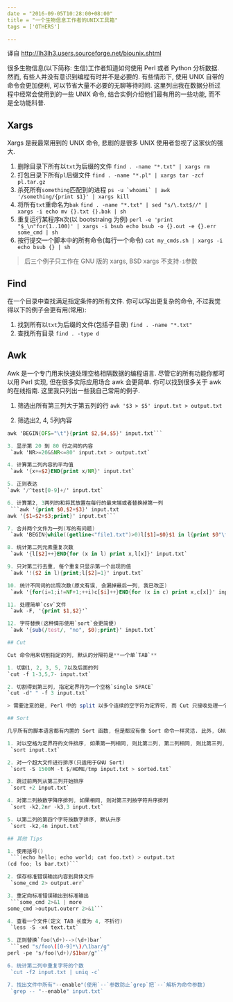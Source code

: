 ```yaml
---
date = "2016-09-05T10:28:00+08:00"
title = "一个生物信息工作者的UNIX工具箱"
tags = ['OTHERS']

---
```


译自 <http://lh3lh3.users.sourceforge.net/biounix.shtml>

很多生物信息(以下简称: 生信)工作者知道如何使用 Perl 或者 Python 分析数据. 然而, 有些人并没有意识到编程有时并不是必要的. 有些情形下, 使用 UNIX 自带的命令会更加便利, 可以节省大量不必要的无聊等待时间.
这里列出我在数据分析过程中经常会使用到的一些 UNIX 命令, 结合实例介绍他们最有用的一些功能, 而不是全功能科普.

## Xargs

Xargs 是我最常用到的 UNIX 命令, 悲剧的是很多 UNIX 使用者忽视了这家伙的强大.

1. 删除目录下所有以`txt`为后缀的文件
    `find . -name "*.txt" | xargs rm`
2. 打包目录下所有`pl`后缀文件
    `find . -name "*.pl" | xargs tar -zcf pl.tar.gz`
3. 杀死所有`something`匹配到的进程
    ```ps -u `whoami` | awk '/something/{print $1}' | xargs kill```
4. 将所有`txt`重命名为`bak`
    `find . -name "*.txt" | sed "s/\.txt$//" | xargs -i echo mv {}.txt {}.bak | sh`
5. 重复运行某程序`N`次(以 bootstraing 为例)
    `perl -e 'print "$_\n"for(1..100)' | xargs -i bsub echo bsub -o {}.out -e {}.err some_cmd | sh`
6. 按行提交一个脚本中的所有命令(每行一个命令)
    `cat my_cmds.sh | xargs -i echo bsub {} | sh`

> 后三个例子只工作在 GNU 版的 xargs, BSD xargs 不支持`-i`参数

## Find

在一个目录中查找满足指定条件的所有文件. 你可以写出更复杂的命令, 不过我觉得以下的例子会更有用(常用): 

1. 找到所有以`txt`为后缀的文件(包括子目录)
    `find . -name "*.txt"`
2. 查找所有目录
    `find . -type d`

## Awk

Awk 是一个专门用来快速处理空格相隔数据的编程语言. 尽管它的所有功能你都可以用 Perl 实现, 但在很多实际应用场合 awk 会更简单. 你可以找到很多关于 awk 的在线指南. 这里我只列出一些我自己常用的例子.

1. 筛选出所有第三列大于第五列的行
    `awk '$3 > $5' input.txt > output.txt`

2. 筛选出2, 4, 5列内容
 ```awk '{print $2,$4,$5}' input.txt > output.txt
awk 'BEGIN{OFS="\t"}{print $2,$4,$5}' input.txt```

3. 显示第 20 到 80 行之间的内容
  `awk 'NR>=20&&NR<=80' input.txt > output.txt`

4. 计算第二列内容的平均值
  `awk '{x+=$2}END{print x/NR}' input.txt`

5. 正则表达
 `awk '/^test[0-9]+/' input.txt`

6. 计算第2, 3两列的和将其放置在每行的最末端或者替换掉第一列
  ```awk '{print $0,$2+$3}' input.txt
awk '{$1=$2+$3;print}' input.txt```

7. 合并两个文件为一列(写的有问题)
  `awk 'BEGIN{while((getline<"file1.txt")>0)l[$1]=$0}$1 in l{print $0"\t"l[$1]}' file2.txt > output.txt`

8. 统计第二列元素重复次数
  `awk '{l[$2]++}END{for (x in l) print x,l[x]}' input.txt`

9. 只对第二行去重, 每个重复只显示第一个出现的值
  `awk '!($2 in l){print;l[$2]=1}' input.txt`

10. 统计不同词的出现次数(原文有误, 会漏掉最后一列, 我已改正)
  `awk '{for(i=1;i!=NF+1;++i)c[$i]++}END{for (x in c) print x,c[x]}' input.txt`

11. 处理简单`csv`文件
  `awk -F, '{print $1,$2}'`

12. 字符替换(这种情形使用`sort`会更简便)
  `awk '{sub(/test/, "no", $0);print}' input.txt`

## Cut

Cut 命令用来切割指定的列, 默认的分隔符是**一个单`TAB`**

1. 切割1, 2, 3, 5, 7以及后面的列
 `cut -f 1-3,5,7- input.txt`

2. 切割得到第三列, 指定定界符为一个空格`single SPACE`
 `cut -d" " -f 3 input.txt`

> 需要注意的是, Perl 中的 split 以多个连续的空字符为定界符, 而 Cut 只接收处理一个字符为定界符

## Sort

几乎所有的脚本语言都有内置的 Sort 函数, 但是都没有像 Sort 命令一样灵活. 此外, GNU sort 命令空间利用率也是非常高效. 我曾用不到 2GB 的内存排序一个 20GB 的文件. 如此强大的 sort 你自己实现的话会很难.

1. 对以空格为定界符的文件排序, 如果第一列相同, 则比第二列, 第二列相同, 则比第三列, 以此类推
  `sort input.txt`

2. 对一个超大文件进行排序(只适用于GNU Sort)
  `sort -S 1500M -t $/HOME/tmp input.txt > sorted.txt`

3. 跳过前两列从第三列开始排序
  `sort +2 input.txt`

4. 对第二列按数字降序排列, 如果相同, 则对第三列按字符升序排列
  `sort -k2,2nr -k3,3 input.txt`

5. 以第二列的第四个字符按数字排序, 默认升序
  `sort -k2,4n input.txt`

## 其他 Tips

1. 使用括号()
  ```(echo hello; echo world; cat foo.txt) > output.txt
(cd foo; ls bar.txt)```

2. 保存标准错误输出内容到具体文件
  `some_cmd 2> output.err`

3. 重定向标准错误输出到标准输出
  ```some_cmd 2>&1 | more
some_cmd >output.outerr 2>&1```

4. 查看一个文件(定义 TAB 长度为 4, 不折行)
  `less -S -x4 text.txt`

5. 正则替换`foo(\d+)-->(\d+)bar`
  ```sed "s/foo\([0-9]*\)/\1bar/g"
perl -pe 's/foo(\d+)/$1bar/g"```

6. 统计第二列中重复字符的个数
  `cut -f2 input.txt | uniq -c`

7. 找出文件中所有"--enable"(使用`--`参数防止`grep`把`--`解析为命令参数)
  `grep -- "--enable" input.txt`